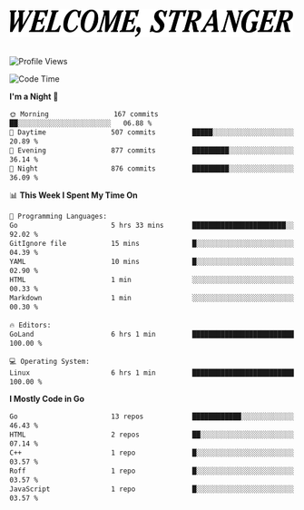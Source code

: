<div>
  <picture>
    <source media="(prefers-color-scheme: dark)" srcset="./headers/welcome_white.png">
    <img alt="WELCOME, STRANGER" src="./headers/welcome.png" width="500">
  </picture>
</div>

<br>

![Profile Views](https://komarev.com/ghpvc/?username=darleet&color=blue)

<!--START_SECTION:waka-->
![Code Time](http://img.shields.io/badge/Code%20Time-237%20hrs%2035%20mins-blue)

**I'm a Night 🦉** 

```text
🌞 Morning                167 commits         ██░░░░░░░░░░░░░░░░░░░░░░░   06.88 % 
🌆 Daytime                507 commits         █████░░░░░░░░░░░░░░░░░░░░   20.89 % 
🌃 Evening                877 commits         █████████░░░░░░░░░░░░░░░░   36.14 % 
🌙 Night                  876 commits         █████████░░░░░░░░░░░░░░░░   36.09 % 
```


📊 **This Week I Spent My Time On** 

```text
💬 Programming Languages: 
Go                       5 hrs 33 mins       ███████████████████████░░   92.02 % 
GitIgnore file           15 mins             █░░░░░░░░░░░░░░░░░░░░░░░░   04.39 % 
YAML                     10 mins             █░░░░░░░░░░░░░░░░░░░░░░░░   02.90 % 
HTML                     1 min               ░░░░░░░░░░░░░░░░░░░░░░░░░   00.33 % 
Markdown                 1 min               ░░░░░░░░░░░░░░░░░░░░░░░░░   00.30 % 

🔥 Editors: 
GoLand                   6 hrs 1 min         █████████████████████████   100.00 % 

💻 Operating System: 
Linux                    6 hrs 1 min         █████████████████████████   100.00 % 
```

**I Mostly Code in Go** 

```text
Go                       13 repos            ████████████░░░░░░░░░░░░░   46.43 % 
HTML                     2 repos             ██░░░░░░░░░░░░░░░░░░░░░░░   07.14 % 
C++                      1 repo              █░░░░░░░░░░░░░░░░░░░░░░░░   03.57 % 
Roff                     1 repo              █░░░░░░░░░░░░░░░░░░░░░░░░   03.57 % 
JavaScript               1 repo              █░░░░░░░░░░░░░░░░░░░░░░░░   03.57 % 
```




<!--END_SECTION:waka-->
